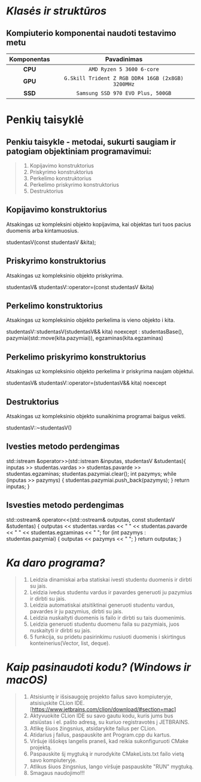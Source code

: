 # ***Klasės*** ***ir*** ***struktūros***

## Kompiuterio komponentai naudoti testavimo metu 

|   Komponentas  |                   Pavadinimas                       |                      
|:--------------:|:---------------------------------------------------:|
|     **CPU**    |            `AMD Ryzen 5 3600 6-core`              |
|     **GPU**    |`G.Skill Trident Z RGB DDR4 16GB (2x8GB) 3200MHz`  |
|     **SSD**    |           `Samsung SSD 970 EVO Plus, 500GB`       |

# Penkių taisyklė
## Penkiu taisykle - metodai, sukurti saugiam ir patogiam objektiniam programavimui: 
> 1. Kopijavimo konstruktorius
> 2. Priskyrimo konstruktorius
> 3. Perkelimo konstruktorius
> 4. Perkelimo priskyrimo konstruktorius
> 5. Destruktorius

## Kopijavimo konstruktorius
Atsakingas uz kompleksini objekto kopijavima, kai objektas turi tuos pacius duomenis arba kintamuosius.
<p>studentasV(const studentasV &kita);</p>
      
## Priskyrimo konstruktorius  
Atsakingas uz kompleksinio objekto priskyrima. 
<p>studentasV& studentasV::operator=(const studentasV &kita)</p>      

## Perkelimo konstruktorius
Atsakingas uz kompleksinio objekto perkelima is vieno objekto i kita.
<p>studentasV::studentasV(studentasV&& kita) noexcept :
        studentasBase(),
        pazymiai(std::move(kita.pazymiai)),
        egzaminas(kita.egzaminas) </p>

## Perkelimo priskyrimo konstruktorius
Atsakingas uz kompleksinio objekto perkelima ir priskyrima naujam objektui.
<p>studentasV& studentasV::operator=(studentasV&& kita) noexcept </p>

## Destruktorius
Atsakingas uz kompleksinio objekto sunaikinima programai baigus veikti.
<p>studentasV::~studentasV()</p>

## Ivesties metodo perdengimas
<p> std::istream &operator>>(std::istream &inputas, studentasV &studentas){
    inputas >> studentas.vardas >> studentas.pavarde >> studentas.egzaminas;
    studentas.pazymiai.clear();
    int pazymys;
    while (inputas >> pazymys) {
        studentas.pazymiai.push_back(pazymys);
    }
    return inputas;
}</p>

## Isvesties metodo perdengimas
<p> std::ostream& operator<<(std::ostream& outputas, const studentasV &studentas) {
    outputas << studentas.vardas << " " << studentas.pavarde << " " << studentas.egzaminas << " ";
    for (int pazymys : studentas.pazymiai) {
        outputas << pazymys << " ";
    }
    return outputas;
}</p>
              
# ***Ka daro programa?***
>1. Leidzia dinamiskai arba statiskai ivesti studentu duomenis ir dirbti su jais.
>2. Leidzia ivedus studentu vardus ir pavardes generuoti ju pazymius ir dirbti su jais.
>3. Leidzia automatiskai atsitiktinai generuoti studentu vardus, pavardes ir ju pazymius, dirbti su jais.
>4. Leidzia nuskaityti duomenis is failo ir dirbti su tais duomenimis.
>5. Leidzia generuoti studentu duomenu faila su pazymiais, juos nuskaityti ir dirbti su jais.
>6. 5 funkcija, su pridetu pasirinkimu rusiuoti duomenis i skirtingus konteinerius(Vector, list, deque).


# ***Kaip pasinaudoti kodu? (Windows ir macOS)***
>1. Atsisiuntę ir išsisaugoję projekto failus savo kompiuteryje, atsisiųskite CLion IDE. [https://www.jetbrains.com/clion/download/#section=mac]
>2. Aktyvuokite CLion IDE su savo gautu kodu, kuris jums bus atsiūstas i el. pašto adresą, su kuriuo registravotės į JETBRAINS.
>3. Atlikę šiuos žingsnius, atsidarykite failus per CLion.
>4. Atidarius į failus, paspauskite ant Program.cpp du kartus.
>5. Viršuje iššokęs langelis praneš, kad reikia sukonfiguruoti CMake projektą.
>6. Paspauskite šį mygtuką ir nurodykite CMakeLists.txt failo vietą savo kompiuteryje.
>7. Atlikus šiuos žingsnius, lango viršuje paspauskite "RUN" mygtuką.
>8. Smagaus naudojimo!!!
